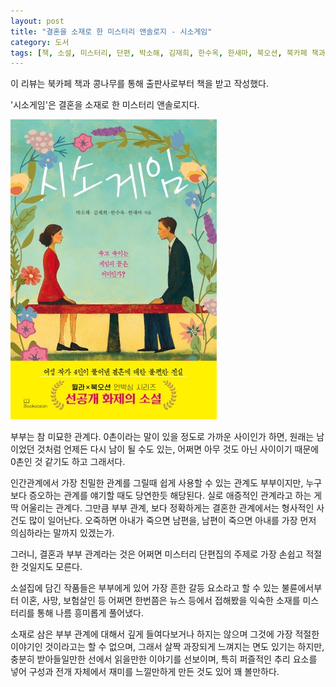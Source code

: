 ```yaml
---
layout: post
title: "결혼을 소재로 한 미스터리 앤솔로지 - 시소게임"
category: 도서
tags: [책, 소설, 미스터리, 단편, 박소해, 김재희, 한수옥, 한새마, 북오션, 북카페 책과 콩나무, 서평]
---
```


<div class="ftc-ad-notice">
이 리뷰는 북카페 책과 콩나무를 통해 출판사로부터 책을 받고 작성했다.
</div>



'시소게임'은
결혼을 소재로 한 미스터리 앤솔로지다.

![표지](/images/book/seesaw-game-2025-book.jpg)

부부는 참 미묘한 관계다.
0촌이라는 말이 있을 정도로 가까운 사이인가 하면,
원래는 남이었던 것처럼 언제든 다시 남이 될 수도 있는,
어쩌면 아무 것도 아닌 사이이기 때문에 0촌인 것 같기도 하고 그래서다.

인간관계에서 가장 친밀한 관계를 그릴때 쉽게 사용할 수 있는 관계도 부부이지만,
누구보다 증오하는 관계를 얘기할 때도 당연한듯 해당된다.
실로 애증적인 관계라고 하는 게 딱 어울리는 관계다.
그만큼 부부 관계, 보다 정확하게는 결혼한 관계에서는 형사적인 사건도 많이 일어난다.
오죽하면 아내가 죽으면 남편을, 남편이 죽으면 아내를 가장 먼저 의심하라는 말까지 있겠는가.

그러니, 결혼과 부부 관계라는 것은
어쩌면 미스터리 단편집의 주제로 가장 손쉽고 적절한 것일지도 모른다.

소설집에 담긴 작품들은
부부에게 있어 가장 흔한 갈등 요소라고 할 수 있는 불륜에서부터
이혼, 사망, 보험살인 등
어쩌면 한번쯤은 뉴스 등에서 접해봤을 익숙한 소재를
미스터리를 통해 나름 흥미롭게 풀어냈다.

소재로 삼은 부부 관계에 대해서 깊게 들여다보거나 하지는 않으며
그것에 가장 적절한 이야기인 것이라고는 할 수 없으며,
그래서 살짝 과장되게 느껴지는 면도 있기는 하지만,
충분히 받아들일만한 선에서 읽을만한 이야기를 선보이며,
특히 퍼즐적인 추리 요소를 넣어
구성과 전개 자체에서 재미를 느낄만하게 만든 것도 있어 꽤 볼만하다.
